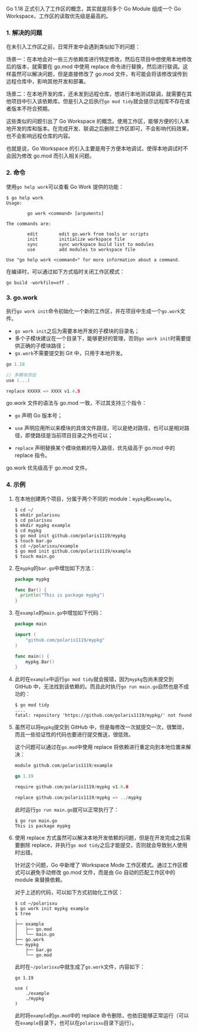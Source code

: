 Go 1.18 正式引入了工作区的概念，其实就是将多个 Go Module 组成一个 Go Workspace，工作区的读取优先级是最高的。

### 1. 解决的问题

在未引入工作区之前，日常开发中会遇到类似如下的问题：

场景一：在本地会对一些三方依赖库进行特定修改，然后在项目中想使用本地修改后的版本，就需要在 go.mod 中使用 replace 命令进行替换，然后进行联调。这样虽然可以解决问题，但是直接修改了 go.mod 文件，有可能会将该修改误传到远程仓库中，影响其他开发和部署。

场景二：在本地开发的库，还未发到远程仓库，想进行本地测试联调，就需要在其他项目中引入该依赖库。但是引入之后执行`go mod tidy`就会提示远程库不存在或者版本不符合预期。

这些类似的问题引出了 Go Workspace 的概念。使用工作区，能够方便的引入本地开发的库和版本。在完成开发、联调之后删除工作区即可，不会影响代码效果，也不会影响远程仓库的内容。

也就是说，Go Workspace 的引入主要是用于方便本地调试，使得本地调试时不会因为修改 go.mod 而引入相关问题。

### 2. 命令

使用`go help work`可以查看 Go Work 提供的功能：

```shell
$ go help work
Usage:

        go work <command> [arguments]

The commands are:

        edit        edit go.work from tools or scripts
        init        initialize workspace file
        sync        sync workspace build list to modules
        use         add modules to workspace file

Use "go help work <command>" for more information about a command.
```

在编译时，可以通过如下方式临时关闭工作区模式：

```shell
go build -workfile=off .
```

### 3. go.work

执行`go work init`命令初始化一个新的工作区，并在项目中生成一个`go.work`文件。

* `go work init`之后为需要本地开发的子模块的目录名；
* 多个子模块建议在一个目录下，能够更好的管理，否则`go work init`时需要提供正确的子模块路径；
* `go.work`不需要提交到 Git 中，只用于本地开发。

```go
go 1.18

// 多模块添加
use (...)

replace XXXXX => XXXX v1.4.5
```

go.work 文件的语法与 go.mod 一致，不过其支持三个指令：

* `go` 声明 Go 版本号；

* `use` 声明应用所以来模块的具体文件路径，可以是绝对路径，也可以是相对路径，即使路径是当前项目目录之外也可以；

* `replace` 声明替换某个模块依赖的导入路径，优先级高于 go.mod 中的 replace 指令。

go.work 优先级高于 go.mod 文件。

### 4. 示例

1. 在本地创建两个项目，分属于两个不同的 module：`mypkg`和`example`。

    ```shell
    $ cd ~/
    $ mkdir polarisxu
    $ cd polarisxu
    $ mkdir mypkg example
    $ cd mypkg
    $ go mod init github.com/polaris1119/mypkg
    $ touch bar.go
    $ cd ~/polarisxu/example
    $ go mod init github.com/polaris1119/example
    $ touch main.go
    ```
    
2. 在`mypkg`的`bar.go`中增加如下方法：

    ```go
    package mypkg
    
    func Bar() {
      println("This is package mypkg")
    }
    ```
    
3. 在`example`的`main.go`中增加如下代码：

    ```go
    package main
    
    import (
        "github.com/polaris1119/mypkg"
    )
    
    func main() {
        mypkg.Bar()
    }
    ```

4. 此时在`example`中运行`go mod tidy`就会报错，因为`mypkg`包尚未提交到 GitHub 中，无法找到该依赖的。而且此时执行`go run main.go`自然也是不成功的：

    ```shell
    $ go mod tidy
    ....
    fatal: repository 'https://github.com/polaris1119/mypkg/' not found
    ```

5. 虽然可以将`mypkg`提交到 GitHub 中，但是每修改一次就提交一次，很繁琐，而且一些验证性的代码也要进行提交推送，很低效。

    这个问题可以通过在`go.mod`中使用 replace 将依赖进行重定向到本地位置来解决：

    ```go
    module github.com/polaris1119/example
    
    go 1.19
    
    require github.com/polaris1119/mypkg v1.0.0
    
    replace github.com/polaris1119/mypkg => ../mypkg
    ```

    此时运行`go run main.go`就可以正常执行了：
    
    ```shell
    $ go run main.go
    This is package mypkg
    ```

6. 使用 replace 方式虽然可以解决本地开发依赖的问题，但是在开发完成之后需要删除 replace，并执行`go mod tidy`之后才能提交，否则就会导致别人使用时出错。

    针对这个问题，Go 中新增了 Workspace Mode 工作区模式。通过工作区模式可以避免手动修改 go.mod 文件，而是由 Go 自动的匹配工作区中的 module 来替换依赖。
    
    对于上述的代码，可以如下方式初始化工作区：
    ```shell
    $ cd ~/polarisxu
    $ go work init mypkg example
    $ tree
    .
    ├── example
    │   ├── go.mod
    │   └── main.go
    ├── go.work
    └── mypkg
        ├── bar.go
        └── go.mod
    ```

    此时在`~/polarisxu`中就生成了`go.work`文件，内容如下：
    
    ```text
    go 1.19

    use (
        ./example
        ./mypkg
    )
    ```
    
    此时将`example`的`go.mod`中的 replace 命令删除，也依旧能够正常运行（可以在`example`目录下，也可以在`polarisxu`目录下运行）。